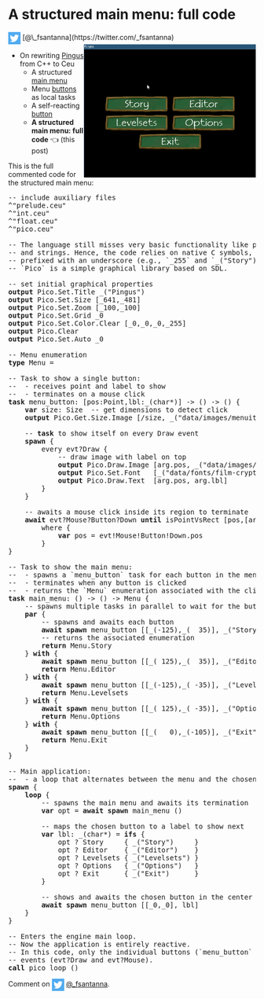 # A structured main menu: full code

<img src="../twitter.png" style="vertical-align:middle">
[@\_fsantanna](https://twitter.com/_fsantanna)

<img src="menu.gif" align="right" width="350">

- On rewriting [Pingus](pingus.md) from C++ to Ceu
    - A structured [main menu](menu.md)
    - Menu [buttons](buttons.md) as local tasks
    - A self-reacting [button](button.md)
    - **A structured main menu: full code** 👈 (this post)

This is the full commented code for the structured main menu:

<pre>
-- include auxiliary files
^"prelude.ceu"
^"int.ceu"
^"float.ceu"
^"pico.ceu"

-- The language still misses very basic functionality like primitive integers
-- and strings. Hence, the code relies on native C symbols, which are
-- prefixed with an underscore (e.g., `_255` and `_("Story")`).
-- `Pico` is a simple graphical library based on SDL.

-- set initial graphical properties
<b>output</b> Pico.Set.Title _("Pingus")
<b>output</b> Pico.Set.Size [_641,_481]
<b>output</b> Pico.Set.Zoom [_100,_100]
<b>output</b> Pico.Set.Grid _0
<b>output</b> Pico.Set.Color.Clear [_0,_0,_0,_255]
<b>output</b> Pico.Clear
<b>output</b> Pico.Set.Auto _0

-- Menu enumeration
<b>type</b> Menu = <Story=(),Editor=(),Levelsets=(),Options=(),Exit=()>

-- Task to show a single button:
--  - receives point and label to show
--  - terminates on a mouse click
<b>task</b> menu_button: [pos:Point,lbl:_(char*)] -> () -> () {
    <b>var</b> size: Size  -- get dimensions to detect click
    <b>output</b> Pico.Get.Size.Image [/size, _("data/images/menuitem.png")]

    -- <b>task</b> to show itself on every Draw event
    <b>spawn</b> {
        every evt?Draw {
            -- draw image with label on top
            <b>output</b> Pico.Draw.Image [arg.pos, _("data/images/menuitem.png")]
            <b>output</b> Pico.Set.Font   [_("data/fonts/film-cryptic/Filmcryptic.ttf"),_45]
            <b>output</b> Pico.Draw.Text  [arg.pos, arg.lbl]
        }
    }

    -- awaits a mouse click inside its region to terminate
    <b>await</b> evt?Mouse?Button?Down <b>until</b> isPointVsRect [pos,[arg.pos,size]]
        where {
            <b>var</b> pos = evt!Mouse!Button!Down.pos
        }
}

-- Task to show the main menu:
--  - spawns a `menu_button` task for each button in the menu
--  - terminates when any button is clicked
--  - returns the `Menu` enumeration associated with the click
<b>task</b> main_menu: () -> () -> Menu {
    -- spawns multiple tasks in parallel to wait for the buttons
    <b>par</b> {
        -- spawns and awaits each button
        <b>await</b> <b>spawn</b> menu_button [[_(-125),_(  35)], _("Story")]
        -- returns the associated enumeration
        <b>return</b> Menu.Story
    } <b>with</b> {
        <b>await</b> <b>spawn</b> menu_button [[_( 125),_(  35)], _("Editor")]
        <b>return</b> Menu.Editor
    } <b>with</b> {
        <b>await</b> <b>spawn</b> menu_button [[_(-125),_( -35)], _("Levelsets")]
        <b>return</b> Menu.Levelsets
    } <b>with</b> {
        <b>await</b> <b>spawn</b> menu_button [[_( 125),_( -35)], _("Options")]
        <b>return</b> Menu.Options
    } <b>with</b> {
        <b>await</b> <b>spawn</b> menu_button [[_(   0),_(-105)], _("Exit")]
        <b>return</b> Menu.Exit
    }
}

-- Main application:
--  - a loop that alternates between the menu and the chosen button
<b>spawn</b> {
    <b>loop</b> {
        -- spawns the main menu and awaits its termination
        <b>var</b> opt = <b>await</b> <b>spawn</b> main_menu ()

        -- maps the chosen button to a label to show next
        <b>var</b> lbl: _(char*) = <b>ifs</b> {
            opt ? Story     { _("Story")     }
            opt ? Editor    { _("Editor")    }
            opt ? Levelsets { _("Levelsets") }
            opt ? Options   { _("Options")   }
            opt ? Exit      { _("Exit")      }
        }

        -- shows and awaits the chosen button in the center of the screen
        <b>await</b> <b>spawn</b> menu_button [[_0,_0], lbl]
    }
}

-- Enters the engine main loop.
-- Now the application is entirely reactive.
-- In this code, only the individual buttons (`menu_button` task) react to
-- events (evt?Draw and evt?Mouse).
<b>call</b> pico_loop ()
</pre>

Comment on <img src="../twitter.png" style="vertical-align:middle">
[@\_fsantanna](https://twitter.com/_fsantanna/status/TODO).
